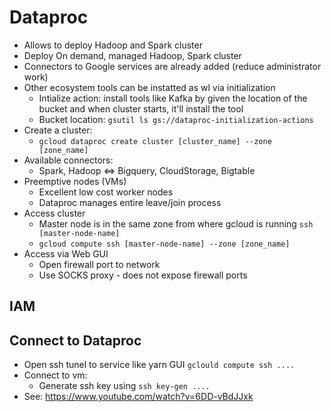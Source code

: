 # Dataproc

- Allows to deploy Hadoop and Spark cluster
- Deploy On demand, managed Hadoop, Spark cluster
- Connectors to Google services are already added (reduce administrator work)
- Other ecosystem tools can be instatted as wl via initialization
  - Intialize action: install tools like Kafka by given the location of the bucket and when cluster starts, it'll install the tool
  - Bucket location: ```gsutil ls gs://dataproc-initialization-actions```
- Create a cluster:
  - ```gcloud dataproc create cluster [cluster_name] --zone [zone_name]```
- Available connectors:
  - Spark, Hadoop <=> Bigquery, CloudStorage, Bigtable
- Preemptive nodes (VMs)
  - Excellent low cost worker nodes
  - Dataproc manages entire leave/join process
- Access cluster
  - Master node is in the same zone from where gcloud is running ```ssh [master-node-name]```
  - ```gcloud compute ssh [master-node-name] --zone [zone_name]```
- Access via Web GUI
  - Open firewall port to network
  - Use SOCKS proxy - does not expose firewall ports

## IAM

## Connect to Dataproc
- Open ssh tunel to service like yarn GUI ```gclould compute ssh ....```
- Connect to vm:
  - Generate ssh key using ```ssh key-gen ....```
- See: https://www.youtube.com/watch?v=6DD-vBdJJxk
